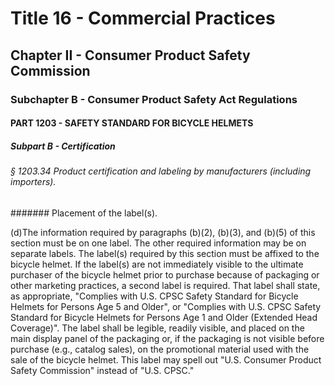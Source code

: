
# Title 16 - Commercial Practices
## Chapter II - Consumer Product Safety Commission
### Subchapter B - Consumer Product Safety Act Regulations
#### PART 1203 - SAFETY STANDARD FOR BICYCLE HELMETS
##### Subpart B - Certification
###### § 1203.34 Product certification and labeling by manufacturers (including importers).
####### Placement of the label(s).

(d)The information required by paragraphs (b)(2), (b)(3), and (b)(5) of this section must be on one label. The other required information may be on separate labels. The label(s) required by this section must be affixed to the bicycle helmet. If the label(s) are not immediately visible to the ultimate purchaser of the bicycle helmet prior to purchase because of packaging or other marketing practices, a second label is required. That label shall state, as appropriate, "Complies with U.S. CPSC Safety Standard for Bicycle Helmets for Persons Age 5 and Older", or "Complies with U.S. CPSC Safety Standard for Bicycle Helmets for Persons Age 1 and Older (Extended Head Coverage)". The label shall be legible, readily visible, and placed on the main display panel of the packaging or, if the packaging is not visible before purchase (e.g., catalog sales), on the promotional material used with the sale of the bicycle helmet. This label may spell out "U.S. Consumer Product Safety Commission" instead of "U.S. CPSC."
